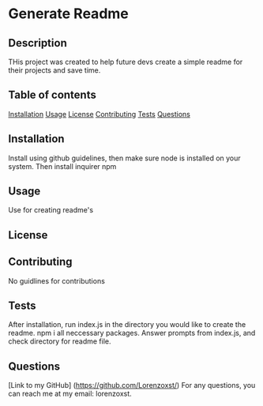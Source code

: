 # Generate Readme

## Description
THis project was created to help future devs create a simple readme for their projects and save time. 

## Table of contents
[Installation](#installation)
[Usage](#usage)
[License](#license)
[Contributing](#contributing)
[Tests](#tests)
[Questions](#questions)
## Installation 
Install using github guidelines, then make sure node is installed on your system. Then install inquirer npm 
## Usage
Use for creating readme's
## License 



## Contributing 
No guidlines for contributions
## Tests
After installation, run index.js in the directory you would like to create the readme. npm i all neccessary packages. Answer prompts from index.js, and check directory for readme file. 
## Questions
[Link to my GitHub] (https://github.com/Lorenzoxst/)
For any questions, you can reach me at my email: lorenzoxst.
